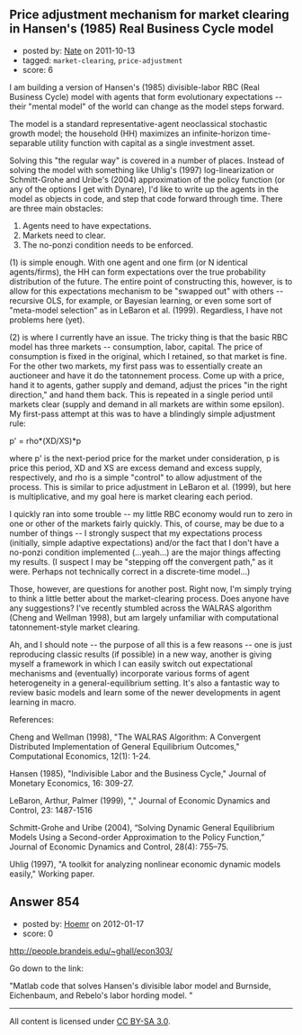 ## Price adjustment mechanism for market clearing in Hansen's (1985) Real Business Cycle model

- posted by: [Nate](https://stackexchange.com/users/-1/119-nate) on 2011-10-13
- tagged: `market-clearing`, `price-adjustment`
- score: 6

I am building a version of Hansen's (1985) divisible-labor RBC (Real Business Cycle) model with agents that form evolutionary expectations -- their "mental model" of the world can change as the model steps forward.

The model is a standard representative-agent neoclassical stochastic growth model; the household (HH) maximizes an infinite-horizon time-separable utility function with capital as a single investment asset.

Solving this "the regular way" is covered in a number of places. Instead of solving the model with something like Uhlig's (1997) log-linearization or Schmitt-Grohe and Uribe's (2004) approximation of the policy function (or any of the options I get with Dynare), I'd like to write up the agents in the model as objects in code, and step that code forward through time. There are three main obstacles:

 1. Agents need to have expectations. 
 2. Markets need to clear.
 3. The no-ponzi condition needs to be enforced.

(1) is simple enough. With one agent and one firm (or N identical agents/firms), the HH can form expectations over the true probability distribution of the future. The entire point of constructing this, however, is to allow for this expectations mechanism to be "swapped out" with others -- recursive OLS, for example, or Bayesian learning, or even some sort of "meta-model selection" as in LeBaron et al. (1999). Regardless, I have not problems here (yet).

(2) is where I currently have an issue. The tricky thing is that the basic RBC model has three markets -- consumption, labor, capital. The price of consumption is fixed in the original, which I retained, so that market is fine. For the other two markets, my first pass was to essentially create an auctioneer and have it do the tatonnement process. Come up with a price, hand it to agents, gather supply and demand, adjust the prices "in the right direction," and hand them back. This is repeated in a single period until markets clear (supply and demand in all markets are within some epsilon). My first-pass attempt at this was to have a blindingly simple adjustment rule:

  p' = rho*(XD/XS)*p

where p' is the next-period price for the market under consideration, p is price this period, XD and XS are excess demand and excess supply, respectively, and rho is a simple "control" to allow adjustment of the process. This is similar to price adjustment in LeBaron et al. (1999), but here is multiplicative, and my goal here is market clearing each period. 

I quickly ran into some trouble -- my little RBC economy would run to zero in one or other of the markets fairly quickly. This, of course, may be due to a number of things -- I strongly suspect that my expectations process (initially, simple adaptive expectations) and/or the fact that I don't have a no-ponzi condition implemented (...yeah...) are the major things affecting my results. (I suspect I may be "stepping off the convergent path," as it were. Perhaps not technically correct in a discrete-time model...)

Those, however, are questions for another post. Right now, I'm simply trying to think a little better about the market-clearing process. Does anyone have any suggestions?  I've recently stumbled across the WALRAS algorithm (Cheng and Wellman 1998), but am largely unfamiliar with computational tatonnement-style market clearing. 

Ah, and I should note -- the purpose of all this is a few reasons -- one is just reproducing classic results (if possible) in a new way, another is giving myself a framework in which I can easily switch out expectational mechanisms and (eventually) incorporate various forms of agent heterogeneity in a general-equilibrium setting. It's also a fantastic way to review basic models and learn some of the newer developments in agent learning in macro.


References: 

Cheng and Wellman (1998), "The WALRAS Algorithm: A Convergent Distributed Implementation of General Equilibrium Outcomes," Computational Economics, 12(1): 1-24.

Hansen (1985), "Indivisible Labor and the Business Cycle," Journal of Monetary Economics, 16: 309-27.

LeBaron, Arthur, Palmer (1999), "," Journal of Economic Dynamics and Control, 23: 1487-1516

Schmitt-Grohe and Uribe (2004), “Solving Dynamic General Equilibrium Models Using a Second-order Approximation to the Policy Function,” Journal of Economic Dynamics and Control, 28(4): 755–75.

Uhlig (1997), "A toolkit for analyzing nonlinear economic dynamic models easily," Working paper.


## Answer 854

- posted by: [Hoemr](https://stackexchange.com/users/-1/594-hoemr) on 2012-01-17
- score: 0

http://people.brandeis.edu/~ghall/econ303/

Go down to the link:

"Matlab code that solves Hansen's divisible labor model and Burnside, Eichenbaum, and Rebelo's labor hording model. "




---

All content is licensed under [CC BY-SA 3.0](https://creativecommons.org/licenses/by-sa/3.0/).
